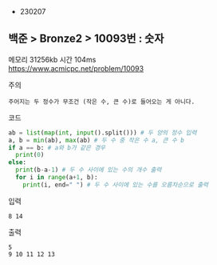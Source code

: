- 230207
##  백준 > Bronze2 > 10093번 : 숫자
메모리 31256kb 시간 104ms  
https://www.acmicpc.net/problem/10093  

주의
```
주어지는 두 정수가 무조건 (작은 수, 큰 수)로 들어오는 게 아니다.
```

코드
```python
ab = list(map(int, input().split())) # 두 양의 정수 입력
a, b = min(ab), max(ab) # 두 수 중 작은 수 a, 큰 수 b
if a == b: # a와 b가 같은 경우
  print(0)
else:
  print(b-a-1) # 두 수 사이에 있는 수의 개수 출력
  for i in range(a+1, b):
    print(i, end=" ") # 두 수 사이에 있는 수를 오름차순으로 출력
```

입력
```
8 14
```

출력
```
5
9 10 11 12 13
```